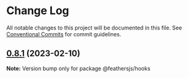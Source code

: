 # Change Log

All notable changes to this project will be documented in this file.
See [Conventional Commits](https://conventionalcommits.org) for commit guidelines.

## [0.8.1](https://github.com/feathersjs/hooks/compare/v0.8.0...v0.8.1) (2023-02-10)

**Note:** Version bump only for package @feathersjs/hooks
